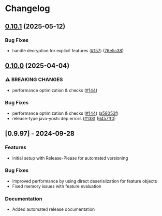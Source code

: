 # Changelog

## [0.10.1](https://github.com/growthbook/growthbook-sdk-java/compare/v0.10.0...0.10.1) (2025-05-12)


### Bug Fixes

* handle decryption for explicit features ([#157](https://github.com/growthbook/growthbook-sdk-java/issues/157)) ([76e5c38](https://github.com/growthbook/growthbook-sdk-java/commit/76e5c385b76eb6b6744f4a66f810288d5750a98b))

## [0.10.0](https://github.com/growthbook/growthbook-sdk-java/compare/v0.9.97...v0.10.0) (2025-04-04)


### ⚠ BREAKING CHANGES

* performance optimization & checks ([#144](https://github.com/growthbook/growthbook-sdk-java/issues/144))

### Bug Fixes

* performance optimization & checks ([#144](https://github.com/growthbook/growthbook-sdk-java/issues/144)) ([a58053f](https://github.com/growthbook/growthbook-sdk-java/commit/a58053ff62ca0a22ba5384e246338ba86a4364dc))
* release-type java-yoshi dep errors ([#138](https://github.com/growthbook/growthbook-sdk-java/issues/138)) ([6457ff0](https://github.com/growthbook/growthbook-sdk-java/commit/6457ff09e8a23ed243efceabced27d21e6880fc6))

## [0.9.97] - 2024-09-28

### Features

* Initial setup with Release-Please for automated versioning

### Bug Fixes

* Improved performance by using direct deserialization for feature objects
* Fixed memory issues with feature evaluation

### Documentation

* Added automated release documentation
